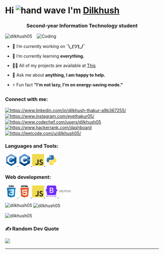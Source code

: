 <h1 align="left">Hi <img src="https://raw.githubusercontent.com/MartinHeinz/MartinHeinz/master/wave.gif" alt="hand wave"
        width="30" /> I'm <a href="https://github.com/dilkhush05">Dilkhush</a> </h1>
<h3 align="center">Second-year Information Technology student</h3><img align="right" width="400px"
    src="https://www.google.com/search?sca_esv=e286eb43f4ef8551&sca_upv=1&sxsrf=ADLYWIIqk4GSgNHxvESHEOcVt2q08a4Zqw:1725041987241&q=3d+animated+pic+for+github+profile&udm=2&fbs=AEQNm0AeMNWKf4PpcKMI-eSa16lJoRPMIuyspCxWO6iZW9F1Nu5UXlEfGU2YX1CrW9Nmm9Q3JIJZUqyMsLxos5tPU_UnqJUBrgTTZdMQfghyy8PpT_cHSYt6LsMld2_XK7XZstHHUm7NbU1iDBvtcjuK_h_kqH6Dwz8lr4DOT4zoV4UNRTZJRLFWSjCZObIUJtMtWYlk3wsZc9KkGx3R7G_Sq--ZicncbQ&sa=X&ved=2ahUKEwjy3_yWqp2IAxUmd_UHHZvlEGcQtKgLegQIEBAB&biw=1536&bih=703&dpr=1.25#imgrc=34iKCi8Ga1IQ1M&imgdii=TU6M-pr48V2rEM"
    alt="Coding">



<p align="left"> <img src="https://komarev.com/ghpvc/?username=dilkhush05&label=Profile%20views&color=0e75b6&style=flat"
        alt="dilkhush05" /> </p>

- 🔭 I’m currently working on **¯\\\_(ツ)\_/¯**

- 🌱 I’m currently learning ****everything.****


- 👨‍💻 All of my projects are available at <a
    href="https://www.linkedin.com/in/dilkhush-thakur-a9b367255/" >This</a>

- 💬 Ask me about ****anything, I am happy to help.****


- ⚡ Fun fact **"I'm not lazy, I'm on energy-saving mode."**

<h3 align="left">Connect with me:</h3>
<p align="left">
    <a href="https://linkedin.com/in/https://www.linkedin.com/in/dilkhush-thakur-a9b367255/" target="blank"><img
            align="center"
            src="https://raw.githubusercontent.com/rahuldkjain/github-profile-readme-generator/master/src/images/icons/Social/linked-in-alt.svg"
            alt="https://www.linkedin.com/in/dilkhush-thakur-a9b367255/" height="30" width="40" /></a>
    <a href="https://instagram.com/https://www.instagram.com/eyethakur05/" target="blank"><img align="center"
            src="https://raw.githubusercontent.com/rahuldkjain/github-profile-readme-generator/master/src/images/icons/Social/instagram.svg"
            alt="https://www.instagram.com/eyethakur05/" height="30" width="40" /></a>
    <a href="https://www.codechef.com/users/https://www.codechef.com/users/dilkhush05" target="blank"><img
            align="center" src="https://cdn.jsdelivr.net/npm/simple-icons@3.1.0/icons/codechef.svg"
            alt="https://www.codechef.com/users/dilkhush05" height="30" width="40" /></a>
    <a href="https://www.hackerrank.com/https://www.hackerrank.com/dashboard" target="blank"><img align="center"
            src="https://raw.githubusercontent.com/rahuldkjain/github-profile-readme-generator/master/src/images/icons/Social/hackerrank.svg"
            alt="https://www.hackerrank.com/dashboard" height="30" width="40" /></a>
    <a href="https://www.leetcode.com/https://leetcode.com/u/dilkhush05/" target="blank"><img align="center"
            src="https://raw.githubusercontent.com/rahuldkjain/github-profile-readme-generator/master/src/images/icons/Social/leet-code.svg"
            alt="https://leetcode.com/u/dilkhush05/" height="30" width="40" /></a>
</p>

<h3 align="left">Languages and Tools:</h3>
<p align="left"> <a href="https://www.cprogramming.com/" target="_blank" rel="noreferrer"> <img
            src="https://raw.githubusercontent.com/devicons/devicon/master/icons/c/c-original.svg" alt="c" width="40"
            height="40" /> </a> <a href="https://www.w3schools.com/cpp/" target="_blank" rel="noreferrer"> <img
            src="https://raw.githubusercontent.com/devicons/devicon/master/icons/cplusplus/cplusplus-original.svg"
            alt="cplusplus" width="40" height="40" /> </a> <a
        href="https://developer.mozilla.org/en-US/docs/Web/JavaScript" target="_blank" rel="noreferrer"> <img
            src="https://raw.githubusercontent.com/devicons/devicon/master/icons/javascript/javascript-original.svg"
            alt="javascript" width="40" height="40" /> </a> <a href="https://www.python.org" target="_blank"
        rel="noreferrer"> <img
            src="https://raw.githubusercontent.com/devicons/devicon/master/icons/python/python-original.svg"
            alt="python" width="40" height="40" /> </a> </p>


<h3 align="left">Web development:</h3>
<p align="left"> </a> <a href="https://www.w3schools.com/css/" target="_blank" rel="noreferrer"> <img
            src="https://raw.githubusercontent.com/devicons/devicon/master/icons/css3/css3-original-wordmark.svg"
            alt="css3" width="40" height="40" /> </a>
    <a href="https://www.w3.org/html/" target="_blank" rel="noreferrer"> <img
            src="https://raw.githubusercontent.com/devicons/devicon/master/icons/html5/html5-original-wordmark.svg"
            alt="html5" width="40" height="40" /> </a> <a href="https://developer.mozilla.org/en-US/docs/Web/JavaScript"
        target="_blank" rel="noreferrer"> <img
            src="https://raw.githubusercontent.com/devicons/devicon/master/icons/javascript/javascript-original.svg"
            alt="javascript" width="40" height="40" />
        <a href="https://getbootstrap.com" target="_blank" rel="noreferrer"> <img
                src="https://raw.githubusercontent.com/devicons/devicon/master/icons/bootstrap/bootstrap-plain-wordmark.svg"
                alt="bootstrap" width="40" height="40" /> </a> </a> <a href="https://expressjs.com" target="_blank"
        rel="noreferrer">
        <img src="https://raw.githubusercontent.com/devicons/devicon/master/icons/express/express-original-wordmark.svg"
            alt="express" width="40" height="40" /> </a>


<p><img align="left"
        src="https://github-readme-stats.vercel.app/api/top-langs?username=dilkhush05&show_icons=true&locale=en&layout=compact"
        alt="dilkhush05" /></p>

<p>&nbsp;<img align="center"
        src="https://github-readme-stats.vercel.app/api?username=dilkhush05&show_icons=true&locale=en"
        alt="dilkhush05" /></p>

<p><img align="center" src="https://github-readme-streak-stats.herokuapp.com/?user=dilkhush05&" alt="dilkhush05" /></p>

### ✍️ Random Dev Quote
![](https://quotes-github-readme.vercel.app/api?type=horizontal&theme=radical)


------------
